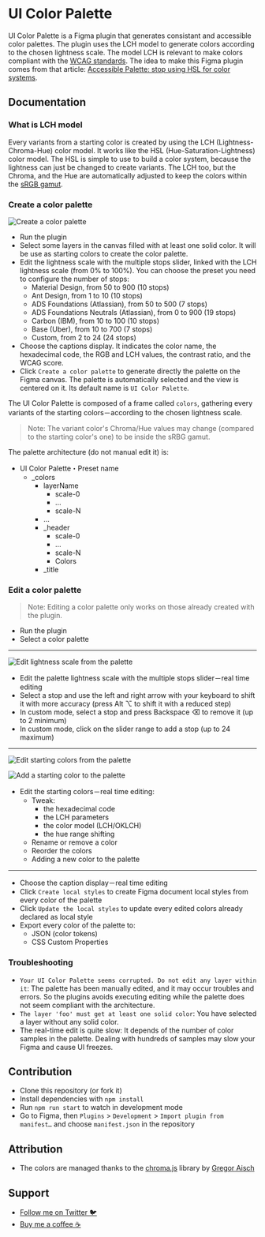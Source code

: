 # UI Color Palette
UI Color Palette is a Figma plugin that generates consistant and accessible color palettes. The plugin uses the LCH model to generate colors according to the chosen lightness scale. The model LCH is relevant to make colors compliant with the [WCAG standards](https://www.w3.org/WAI/standards-guidelines/wcag/). The idea to make this Figma plugin comes from that article: [Accessible Palette: stop using HSL for color systems](https://wildbit.com/blog/accessible-palette-stop-using-hsl-for-color-systems).

## Documentation
### What is LCH model
Every variants from a starting color is created by using the LCH (Lightness-Chroma-Hue) color model. It works like the HSL (Hue-Saturation-Lightness) color model. The HSL is simple to use to build a color system, because the lightness can just be changed to create variants. The LCH too, but the Chroma, and the Hue are automatically adjusted to keep the colors within the [sRGB gamut](https://lea.verou.me/2020/04/lch-colors-in-css-what-why-and-how/#1-we-actually-get-access-to-about-50-more-colors).

### Create a color palette
![Create a color palette](./assets/create-color-palette.gif 'Create a color palette')
- Run the plugin
- Select some layers in the canvas filled with at least one solid color. It will be use as starting colors to create the color palette.
- Edit the lightness scale with the multiple stops slider, linked with the LCH lightness scale (from 0% to 100%). You can choose the preset you need to configure the number of stops:
  - Material Design, from 50 to 900 (10 stops)
  - Ant Design, from 1 to 10 (10 stops)
  - ADS Foundations (Atlassian), from 50 to 500 (7 stops)
  - ADS Foundations Neutrals (Atlassian), from 0 to 900 (19 stops)
  - Carbon (IBM), from 10 to 100 (10 stops)
  - Base (Uber), from 10 to 700 (7 stops)
  - Custom, from 2 to 24 (24 stops)
- Choose the captions display. It indicates the color name, the hexadecimal code, the RGB and LCH values, the contrast ratio, and the WCAG score.
- Click `Create a color palette` to generate directly the palette on the Figma canvas. The palette is automatically selected and the view is centered on it. Its default name is `UI Color Palette`.

The UI Color Palette is composed of a frame called `colors`, gathering every variants of the starting colors－according to the chosen lightness scale.

> Note: The variant color's Chroma/Hue values may change (compared to the starting color's one) to be inside the sRBG gamut.

The palette architecture (do not manual edit it) is:
- UI Color Palette・Preset name
  - _colors
      - layerName
        - scale-0
        - …
        - scale-N
      - …
      - _header
        - scale-0
        - …
        - scale-N
        - Colors
      - _title


### Edit a color palette
> Note: Editing a color palette only works on those already created with the plugin.

- Run the plugin
- Select a color palette
---
![Edit lightness scale from the palette](./assets/edit-lightness-scale.gif 'Edit lightness scale from the palette')
- Edit the palette lightness scale with the multiple stops slider－real time editing
- Select a stop and use the left and right arrow with your keyboard to shift it with more accuracy (press Alt ⌥ to shift it with a reduced step)
- In custom mode, select a stop and press Backspace ⌫ to remove it (up to 2 minimum)
- In custom mode, click on the slider range to add a stop (up to 24 maximum)
---
![Edit starting colors from the palette](./assets/edit-starting-colors.gif 'Edit starting colors from the palette')

![Add a starting color to the palette](./assets/add-starting-color.gif 'Add a starting color to the palette')
- Edit the starting colors－real time editing:
  - Tweak:
    - the hexadecimal code
    - the LCH parameters
    - the color model (LCH/OKLCH)
    - the hue range shifting
  - Rename or remove a color
  - Reorder the colors
  - Adding a new color to the palette
---
- Choose the caption display－real time editing
- Click `Create local styles` to create Figma document local styles from every color of the palette
- Click `Update the local styles` to update every edited colors already declared as local style
- Export every color of the palette to:
  - JSON (color tokens)
  - CSS Custom Properties

### Troubleshooting
- `Your UI Color Palette seems corrupted. Do not edit any layer within it`: The palette has been manually edited, and it may occur troubles and errors. So the plugins avoids executing editing while the palette does not seem compliant with the architecture.
- `The layer 'foo' must get at least one solid color`: You have selected a layer without any solid color.
- The real-time edit is quite slow: It depends of the number of color samples in the palette. Dealing with hundreds of samples may slow your Figma and cause UI freezes.

## Contribution
- Clone this repository (or fork it)
- Install dependencies with `npm install`
- Run `npm run start` to watch in development mode
- Go to Figma, then `Plugins` > `Development` > `Import plugin from manifest…` and choose `manifest.json` in the repository

## Attribution
- The colors are managed thanks to the [chroma.js](https://github.com/gka/chroma.js) library by [Gregor Aisch](https://github.com/gka)

## Support
- [Follow me on Twitter 🐦](https://twitter.com/a_ng_d)
- [Buy me a coffee ☕️](https://www.buymeacoffee.com/a_ng_d)
